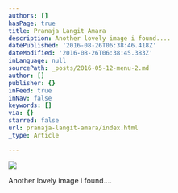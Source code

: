 ```yaml
---
authors: []
hasPage: true
title: Pranaja Langit Amara
description: Another lovely image i found....
datePublished: '2016-08-26T06:38:46.418Z'
dateModified: '2016-08-26T06:38:45.383Z'
inLanguage: null
sourcePath: _posts/2016-05-12-menu-2.md
author: []
publisher: {}
inFeed: true
inNav: false
keywords: []
via: {}
starred: false
url: pranaja-langit-amara/index.html
_type: Article

---
```

![](https://the-grid-user-content.s3-us-west-2.amazonaws.com/4eaa899d-bdcf-49f4-9571-c98e0fc49d51.jpg)

Another lovely image i found....
